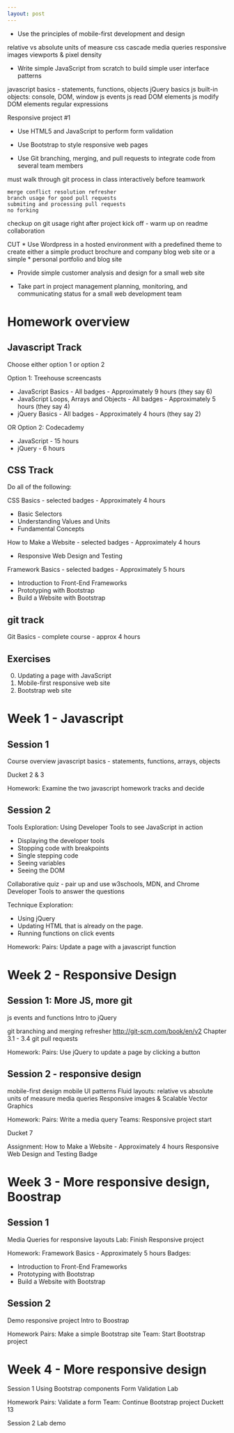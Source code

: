 ```yaml
---
layout: post
---
```


* Use the principles of mobile-first development and design

relative vs absolute units of measure
css cascade
media queries
responsive images
viewports & pixel density

* Write simple JavaScript from scratch to build simple user interface patterns

javascript basics - statements, functions, objects
jQuery basics
js built-in objects: console, DOM, window
js events
js read DOM elements
js modify DOM elements
regular expressions

Responsive project #1

* Use HTML5 and JavaScript to perform form validation

* Use Bootstrap to style responsive web pages



* Use Git branching, merging, and pull requests to integrate code from several team members

must walk through git process in class interactively before teamwork

	merge conflict resolution refresher
	branch usage for good pull requests
	submiting and processing pull requests
	no forking

checkup on git usage right after project kick off - warm up on readme collaboration



CUT * Use Wordpress in a hosted environment with a predefined theme to create either a simple product brochure and company blog web site or a simple * personal portfolio and blog site

* Provide simple customer analysis and design for a small web site

* Take part in project management planning, monitoring, and communicating status for a small web development team


Homework overview
=================

Javascript Track
----------------

Choose either option 1 or option 2

Option 1: Treehouse screencasts

* JavaScript Basics - All badges - Approximately 9 hours (they say 6)
* JavaScript Loops, Arrays and Objects - All badges - Approximately 5 hours (they say 4)
* jQuery Basics - All badges - Approximately 4 hours (they say 2)

OR Option 2: Codecademy

* JavaScript - 15 hours
* jQuery - 6 hours

CSS Track
------------
Do all of the following:

CSS Basics - selected badges - Approximately 4 hours

* Basic Selectors
* Understanding Values and Units
* Fundamental Concepts

How to Make a Website - selected badges - Approximately 4 hours

* Responsive Web Design and Testing

Framework Basics - selected badges - Approximately 5 hours

* Introduction to Front-End Frameworks
* Prototyping with Bootstrap
* Build a Website with Bootstrap

git track
---------
Git Basics - complete course - approx 4 hours

Exercises
---------

0. Updating a page with JavaScript
0. Mobile-first responsive web site
0. Bootstrap web site




Week 1 - Javascript
========
Session 1
--------
Course overview
javascript basics - statements, functions, arrays, objects

Ducket 2 & 3

Homework: Examine the two javascript homework tracks and decide


Session 2
----------
Tools Exploration: Using Developer Tools to see JavaScript in action

* Displaying the developer tools
* Stopping code with breakpoints
* Single stepping code
* Seeing variables
* Seeing the DOM

Collaborative quiz - pair up and use w3schools, MDN, and Chrome Developer Tools to answer the questions

Technique Exploration:

* Using jQuery
* Updating HTML that is already on the page.
* Running functions on click events

Homework:
Pairs: Update a page with a javascript function

Week 2 - Responsive Design
========


Session 1: More JS, more git
--------

js events and functions
Intro to jQuery

git branching and merging refresher
http://git-scm.com/book/en/v2 Chapter 3.1 - 3.4
git pull requests

Homework:
Pairs: Use jQuery to update a page by clicking a button


Session 2 - responsive design
------------------------------
mobile-first design
mobile UI patterns
Fluid layouts: relative vs absolute units of measure
media queries
Responsive images & Scalable Vector Graphics

Homework:
Pairs: Write a media query
Teams: Responsive project start

Ducket 7

Assignment: How to Make a Website - Approximately 4 hours
Responsive Web Design and Testing Badge

Week 3 - More responsive design, Boostrap
===============================

Session 1
----------
Media Queries for responsive layouts
Lab: Finish Responsive project


Homework: Framework Basics - Approximately 5 hours
Badges:

* Introduction to Front-End Frameworks
* Prototyping with Bootstrap
* Build a Website with Bootstrap

Session 2
----------
Demo responsive project
Intro to Boostrap

Homework
Pairs: Make a simple Bootstrap site
Team: Start Bootstrap project

Week 4 - More responsive design
===============================

Session 1
Using Bootstrap components
Form Validation
Lab

Homework
Pairs: Validate a form
Team: Continue Bootstrap project
Duckett 13


Session 2
Lab
demo
